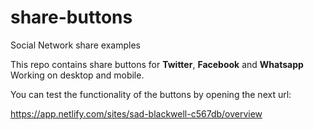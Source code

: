 # share-buttons
Social Network share examples

This repo contains share buttons for **Twitter**, **Facebook** and **Whatsapp**
Working on desktop and mobile.

You can test the functionality of the buttons by opening the next url:

https://app.netlify.com/sites/sad-blackwell-c567db/overview
